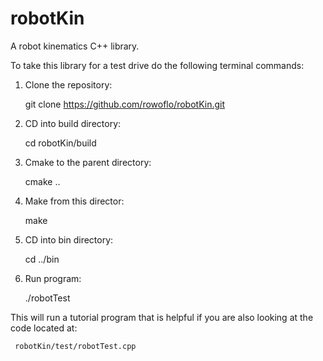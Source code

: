 robotKin
========

A robot kinematics C++ library.

To take this library for a test drive do the following terminal commands:

1. Clone the repository:

   git clone https://github.com/rowoflo/robotKin.git

2. CD into build directory:

   cd robotKin/build

3. Cmake to the parent directory:

   cmake ..

4. Make from this director:

   make

5. CD into bin directory:

   cd ../bin

6. Run program:

   ./robotTest

This will run a tutorial program that is helpful if you are also looking at the code located at:

     robotKin/test/robotTest.cpp

